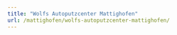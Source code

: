 ```yaml
---
title: "Wolfs Autoputzcenter Mattighofen"
url: /mattighofen/wolfs-autoputzcenter-mattighofen/
---
```

